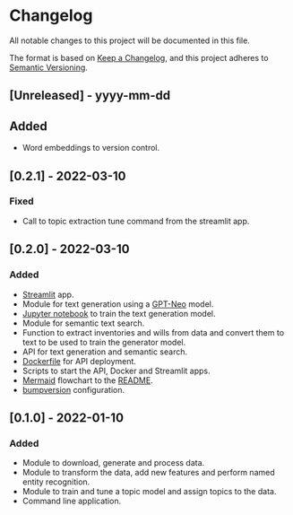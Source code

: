 # Changelog

All notable changes to this project will be documented in this file.

The format is based on [Keep a Changelog](https://keepachangelog.com/en/1.0.0/),
and this project adheres to [Semantic Versioning](https://semver.org/spec/v2.0.0.html).

## [Unreleased] - yyyy-mm-dd

## Added

- Word embeddings to version control.

## [0.2.1] - 2022-03-10

### Fixed

- Call to topic extraction tune command from the streamlit app.

## [0.2.0] - 2022-03-10

### Added

- [Streamlit](streamlit.io/) app.
- Module for text generation using a [GPT-Neo](https://zenodo.org/record/5297715) model.
- [Jupyter notebook](https://colab.research.google.com/drive/1CHByFGc2LKSPaW6X6_MqXqJRmWnlesjA) to train the text generation model.
- Module for semantic text search.
- Function to extract inventories and wills from data and convert them to text to be
  used to train the generator model.
- API for text generation and semantic search.
- [Dockerfile](https://docs.docker.com/) for API deployment.
- Scripts to start the API, Docker and Streamlit apps.
- [Mermaid](https://mermaid-js.github.io/) flowchart to the [README](README.md).
- [bumpversion](https://github.com/c4urself/bump2version) configuration.

## [0.1.0] - 2022-01-10

### Added

- Module to download, generate and process data.
- Module to transform the data, add new features and perform named entity recognition.
- Module to train and tune a topic model and assign topics to the data.
- Command line application.
